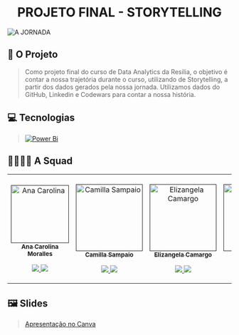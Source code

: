 <h1 align="center" > PROJETO FINAL - STORYTELLING </h1>

![A JORNADA](https://user-images.githubusercontent.com/40433498/201169750-dd89a097-4627-4b83-b995-19b099a5ddf0.gif)

## 🎯 **O Projeto**
>Como projeto final do curso de Data Analytics da Resilia, o objetivo  é contar a nossa trajetória durante o curso, utilizando de Storytelling, a partir dos dados gerados pela nossa jornada. Utilizamos dados do GitHub, Linkedin e Codewars para contar a nossa história.

## 💻 **Tecnologias**
> [![Power Bi](https://img.shields.io/badge/power_bi-F2C811?style=for-the-badge&logo=powerbi&logoColor=black)](https://powerbi.microsoft.com/pt-br/)



## 👩‍💻👨‍💻 **A Squad**

<table align="center">

<td align="center"><br>
        <a href="">
            <img src="https://user-images.githubusercontent.com/40433498/200732083-e087e49e-97e5-42f7-afe4-4bd6b9f090f1.PNG" width="130px;" alt="Ana Carolina" style="max-width:100%;">
            <br><sub><b>Ana Carolina Moralles</b></sub><br>
        <p align="center">
            </a>    
            <a href="https://github.com/amoralles">
                   <img src="https://img.shields.io/badge/-Github-000?style=flat-square&logo=Github&logoColor=white&link=https://github.com/amoralles">
            </a>
            <a href="#" alt="Linkedin">
  <a href="https://www.linkedin.com/in/carolinamoralles/" target="_blank"> <img src="https://img.shields.io/badge/-Linkedin-0e76a8?style=flat-square&logo=Linkedin&logoColor=white"/>
       </p>
</td>
  <td align="center"><br>
        <a href="">
            <img src="https://user-images.githubusercontent.com/40433498/200732086-4479263d-bfe3-4d26-863b-a304756005dd.jpg" width="150px;" alt="Camilla Sampaio" style="max-width:100%;">
            <br><sub><b>Camilla Sampaio</b></sub><br>
        <p align="center">
            </a>    
            <a href="https://www.linkedin.com/in/camillasampaioo/">
                   <img src="https://img.shields.io/badge/-Github-000?style=flat-square&logo=Github&logoColor=white&link=https://github.com/camillasampaioo">
            </a>
            <a href="#" alt="Linkedin">
  <a href="https://www.linkedin.com/in/camillasampaioo/" target="_blank"> <img src="https://img.shields.io/badge/-Linkedin-0e76a8?style=flat-square&logo=Linkedin&logoColor=white"/>
       </p>
</td>
<td align="center"><br>
        <a href="">
            <img src="https://user-images.githubusercontent.com/40433498/174670820-6b28fdd7-b343-430f-87a9-76e63ad32265.jpg" width="150px;" align="center"; alt="Elizangela Camargo" style="max-width:100%;">
            <br><sub><b>Elizangela Camargo</b></sub><br>
        <p align="center">
            </a>    
            <a href="https://github.com/elizangela-camargo">
                   <img src="https://img.shields.io/badge/-Github-000?style=flat-square&logo=Github&logoColor=white&link=https://github.com/elizangela-camargo">
            </a>
              <a href="#" alt="Linkedin">
              <a href="https://www.linkedin.com/in/elizangela-camargo-3ab908144/" target="_blank"> <img src="https://img.shields.io/badge/-Linkedin-0e76a8?style=flat-square&logo=Linkedin&logoColor=white"/> 
       </p>
       
 </td>
  <td align="center"><br>
        <a href="">
            <img src="https://user-images.githubusercontent.com/40433498/200732085-80a402e7-cf58-44d8-92da-e19d083e4961.jpg" width="150px;" alt="Matheus" style="max-width:100%;">
            <br><sub><b>Matheus Barbosa</b></sub><br>
        <p align="center">
            </a>    
            <a href="https://github.com/MatheusB2002">
                   <img src="https://img.shields.io/badge/-Github-000?style=flat-square&logo=Github&logoColor=white&link=https://github.com/MatheusB2002">
            </a>
  <a href="https://www.linkedin.com/in/matheusbarbosa-an%C3%A1lise-dados/" target="_blank"> <img src="https://img.shields.io/badge/-Linkedin-0e76a8?style=flat-square&logo=Linkedin&logoColor=white"/> 
       </p>
    </td>
         
</table>

## 🖼️ Slides
> <a href="https://www.canva.com/design/DAFQ0g2cL2g/M1eIw1xi6DW31kEyqYE6Mg/view?utm_content=DAFQ0g2cL2g&utm_campaign=designshare&utm_medium=link&utm_source=publishsharelink" target="_blank" >Apresentação no Canva


